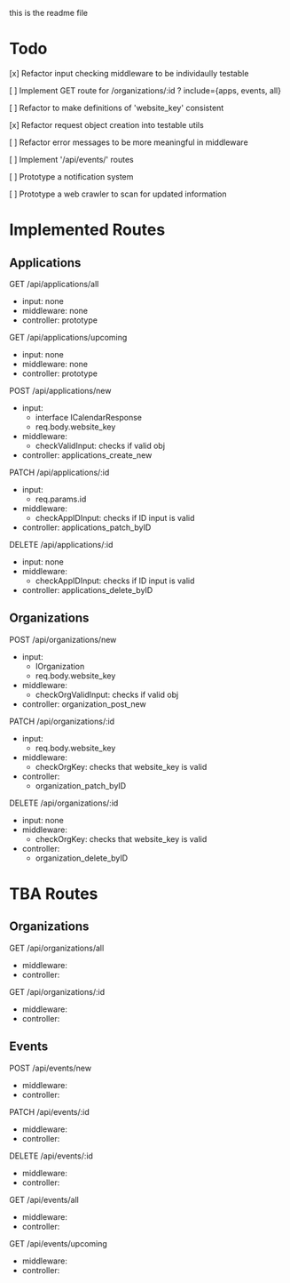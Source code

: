 this is the readme file
# Todo
[x] Refactor input checking middleware to be individaully testable

[ ] Implement GET route for /organizations/:id ? include={apps, events, all}

[ ] Refactor to make definitions of 'website_key' consistent

[x] Refactor request object creation into testable utils

[ ] Refactor error messages to be more meaningful in middleware

[ ] Implement '/api/events/' routes

[ ] Prototype a notification system

[ ] Prototype a web crawler to scan for updated information


# Implemented Routes
## Applications
GET /api/applications/all
- input: none
- middleware: none
- controller: prototype

GET /api/applications/upcoming
- input: none
- middleware: none
- controller: prototype

POST /api/applications/new
- input: 
    - interface ICalendarResponse
    - req.body.website_key
- middleware: 
    - checkValidInput: checks if valid obj
- controller: applications_create_new

PATCH /api/applications/:id
- input:
    - req.params.id
- middleware: 
    - checkAppIDInput: checks if ID input is valid
- controller: applications_patch_byID

DELETE /api/applications/:id
- input: none
- middleware: 
    - checkAppIDInput: checks if ID input is valid
- controller: applications_delete_byID


## Organizations
POST /api/organizations/new
- input:
    - IOrganization
    - req.body.website_key
- middleware: 
    - checkOrgValidInput: checks if valid obj
- controller: organization_post_new

PATCH /api/organizations/:id
- input:
    - req.body.website_key
- middleware: 
    - checkOrgKey: checks that website_key is valid
- controller: 
    - organization_patch_byID

DELETE /api/organizations/:id
- input: none
- middleware: 
    - checkOrgKey: checks that website_key is valid
- controller: 
    - organization_delete_byID


# TBA Routes
## Organizations
GET /api/organizations/all
- middleware:
- controller: 

GET /api/organizations/:id
- middleware: 
- controller: 


## Events
POST /api/events/new
- middleware: 
- controller: 

PATCH /api/events/:id
- middleware: 
- controller: 

DELETE /api/events/:id
- middleware: 
- controller: 

GET /api/events/all
- middleware: 
- controller: 

GET /api/events/upcoming
- middleware: 
- controller: 
